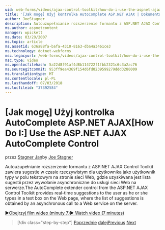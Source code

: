 ```yaml
---
uid: web-forms/videos/ajax-control-toolkit/how-do-i-use-the-aspnet-ajax-autocomplete-control
title: '[Jak mogę] Użyj kontrolka AutoComplete ASP.NET AJAX | Dokumentacja firmy Microsoft'
author: JoeStagner
description: Autouzupełnianie rozszerzenie formantu z ASP.NET AJAX Control Toolkit oferuje sugestie w czasie rzeczywistym dla użytkownika jako użytkownik typy w polu tekstowym na możemy...
ms.author: aspnetcontent
manager: wpickett
ms.date: 03/20/2007
ms.topic: article
ms.assetid: 636a88fa-bafa-4310-8163-dba4a3461ce3
ms.technology: dotnet-webforms
msc.legacyurl: /web-forms/videos/ajax-control-toolkit/how-do-i-use-the-aspnet-ajax-autocomplete-control
msc.type: video
ms.openlocfilehash: 5a22d8f91af4d8b114722f1fbb2321c6c3a2ac76
ms.sourcegitcommit: 953ff9ea4369f154d6fd0239599279ddd3280009
ms.translationtype: MT
ms.contentlocale: pl-PL
ms.lasthandoff: 07/03/2018
ms.locfileid: "37392584"
---
```

<a name="how-do-i-use-the-aspnet-ajax-autocomplete-control"></a><span data-ttu-id="5e55f-103">[Jak mogę] Użyj kontrolka AutoComplete ASP.NET AJAX</span><span class="sxs-lookup"><span data-stu-id="5e55f-103">[How Do I:] Use the ASP.NET AJAX AutoComplete Control</span></span>
====================
<span data-ttu-id="5e55f-104">przez [Stagner Jan](https://github.com/JoeStagner)</span><span class="sxs-lookup"><span data-stu-id="5e55f-104">by [Joe Stagner](https://github.com/JoeStagner)</span></span>

<span data-ttu-id="5e55f-105">Autouzupełnianie rozszerzenie formantu z ASP.NET AJAX Control Toolkit zawiera sugestie w czasie rzeczywistym dla użytkownika jako użytkownik typy w polu tekstowym na stronie sieci Web, gdzie uzyskiwana jest lista sugestii przez wywołanie asynchroniczne do usługi sieci Web na serwerze.</span><span class="sxs-lookup"><span data-stu-id="5e55f-105">The AutoComplete extender control from the ASP.NET AJAX Control Toolkit provides real-time suggestions to the user as he or she types in a text box on the Web page, where the list of suggestions is obtained by an asynchronous call to a Web service on the server.</span></span>

[<span data-ttu-id="5e55f-106">&#9654;Obejrzyj film wideo (minuty 7)</span><span class="sxs-lookup"><span data-stu-id="5e55f-106">&#9654; Watch video (7 minutes)</span></span>](https://channel9.msdn.com/Blogs/ASP-NET-Site-Videos/how-do-i-use-the-aspnet-ajax-autocomplete-control)

> [!div class="step-by-step"]
> <span data-ttu-id="5e55f-107">[Poprzednie](how-do-i-use-the-aspnet-ajax-slider-control.md)
> [dalej](how-do-i-configure-the-aspnet-ajax-calendar-control.md)</span><span class="sxs-lookup"><span data-stu-id="5e55f-107">[Previous](how-do-i-use-the-aspnet-ajax-slider-control.md)
[Next](how-do-i-configure-the-aspnet-ajax-calendar-control.md)</span></span>

